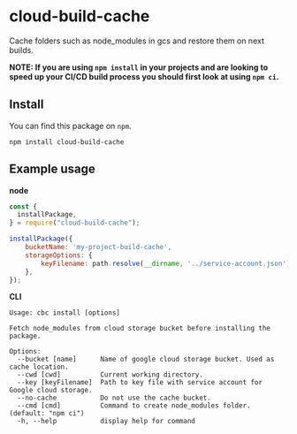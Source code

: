 # cloud-build-cache

Cache folders such as node_modules in gcs and restore them on next builds.

**NOTE: If you are using `npm install` in your projects and are looking to speed up your CI/CD build process you should first look at using `npm ci`.**


## Install

You can find this package on `npm`.

`npm install cloud-build-cache`

## Example usage

**node**

```javascript
const {
  installPackage,
} = require("cloud-build-cache");

installPackage({
    bucketName: 'my-project-build-cache',
    storageOptions: {
        keyFilename: path.resolve(__dirname, '../service-account.json'),
    },
});
```

**CLI**

```
Usage: cbc install [options]

Fetch node_modules from cloud storage bucket before installing the package.

Options:
  --bucket [name]      Name of google cloud storage bucket. Used as cache location.
  --cwd [cwd]          Current working directory.
  --key [keyFilename]  Path to key file with service account for Google cloud storage.
  --no-cache           Do not use the cache bucket.
  --cmd [cmd]          Command to create node_modules folder. (default: "npm ci")
  -h, --help           display help for command
```